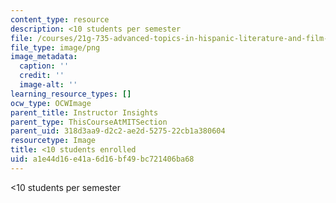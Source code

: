 ```yaml
---
content_type: resource
description: <10 students per semester
file: /courses/21g-735-advanced-topics-in-hispanic-literature-and-film-the-films-of-luis-bunuel-fall-2013/a1e44d16e41a6d16bf49bc721406ba68_ocwimage.2016-03-18.2533657687
file_type: image/png
image_metadata:
  caption: ''
  credit: ''
  image-alt: ''
learning_resource_types: []
ocw_type: OCWImage
parent_title: Instructor Insights
parent_type: ThisCourseAtMITSection
parent_uid: 318d3aa9-d2c2-ae2d-5275-22cb1a380604
resourcetype: Image
title: <10 students enrolled
uid: a1e44d16-e41a-6d16-bf49-bc721406ba68
---
```

<10 students per semester

